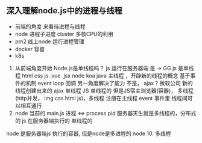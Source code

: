 ## 深入理解node.js中的进程与线程

- 前端的角度 来看待进程与线程
- node 进程子进度 cluster 多核CPU的利用
- pm2 线上node 运行进程管理
- docker 容器
- k8s

1. 从前端角度开始
  Node.js是单线程吗？  js 运行在服务器端
  是 -> GG
    js 是单线程  html css js .vue .jsx node koa
    java 主线程 ，开辟新的线程的概念
    基于事件的机制 event loop 回调  另一角度解决了能力
  不是，
  ajax ? 微软公司
  新的线程创建出来的 ajax 单线程
  JS 单线程的  但是JS宿主浏览器(容器)， 多线程 (http并发， img  css html js)，多线程
  注册在主线程 event 事件里
  线程间可以相互通行
2. node 当前的 main.js 进程  <=>  process  pid
  服务器天生就是多线程的，分布式的 
  js 在服务器端执行的 单线程的

  node 是服务器端js 执行的容器, 但是node是多进程的 node 10. 多线程

